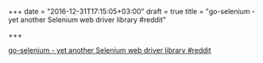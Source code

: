 +++
date = "2016-12-31T17:15:05+03:00"
draft = true
title = "go-selenium - yet another Selenium web driver library  #reddit"

+++

<p><a href="https://t.co/7bUGeJYrHq">go-selenium - yet another Selenium web driver library  #reddit</a></p>
